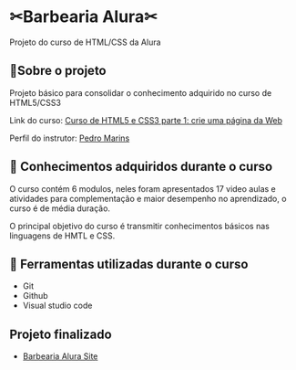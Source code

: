 # ✂Barbearia Alura✂

Projeto do curso de HTML/CSS da Alura

## 🔎Sobre o projeto

Projeto básico para consolidar o conhecimento adquirido no curso de HTML5/CSS3

Link do curso: [Curso de HTML5 e CSS3 parte 1: crie uma página da Web](https://cursos.alura.com.br/course/html5-css3-primeiros-passos)

Perfil do instrutor:  [Pedro Marins](https://cursos.alura.com.br/user/opedromarins)

## 🧠 Conhecimentos adquiridos durante o curso

O curso contém 6 modulos, neles foram apresentados 17 video aulas e atividades para complementação e maior desempenho no aprendizado, o curso é de média duração.

O principal objetivo do curso é transmitir conhecimentos básicos nas linguagens de HMTL e CSS.

##  🔨 Ferramentas utilizadas durante o curso 

- Git
- Github
- Visual studio code

## Projeto finalizado 

- [Barbearia Alura Site](https://crisarah.github.io/Barbearia-Alura/)




